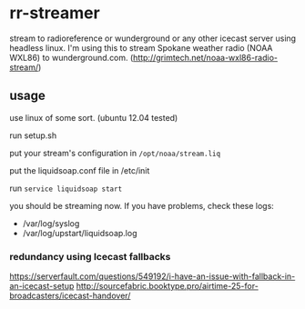 # rr-streamer

stream to radioreference or wunderground or any other icecast server using headless linux. I'm using this to stream Spokane weather radio (NOAA WXL86) to wunderground.com. (http://grimtech.net/noaa-wxl86-radio-stream/)


## usage

use linux of some sort. (ubuntu 12.04 tested)

run setup.sh

put your stream's configuration in `/opt/noaa/stream.liq`

put the liquidsoap.conf file in /etc/init

run `service liquidsoap start`

you should be streaming now. If you have problems, check these logs:

* /var/log/syslog
* /var/log/upstart/liquidsoap.log


### redundancy using Icecast fallbacks

https://serverfault.com/questions/549192/i-have-an-issue-with-fallback-in-an-icecast-setup
http://sourcefabric.booktype.pro/airtime-25-for-broadcasters/icecast-handover/
